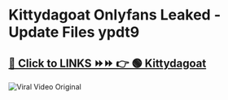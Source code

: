 
 # Kittydagoat Onlyfans Leaked - Update Files ypdt9

## <h2><a href="https://clipsfans.com/Kittydagoat&ref=git">🔗 Click to LINKS ⏩⏩ 👉 🟢 Kittydagoat </a></h2>

<a href="https://clipsfans.com/Kittydagoat&ref=git" rel="nofollow" data-target="animated-image.originalLink"><img src="https://i.ibb.co.com/xMMVF88/686577567.gif" alt="Viral Video Original" style="max-width: 100%; display: inline-block;" data-target="animated-image.originalImage"></a>

